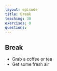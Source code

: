 ```yaml
---
layout: episode
title: Break
teaching: 30
exercises: 0
questions:
---
```


## Break

- Grab a coffee or tea
- Get some fresh air
